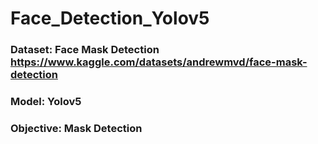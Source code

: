 # Face_Detection_Yolov5
### Dataset: Face Mask Detection https://www.kaggle.com/datasets/andrewmvd/face-mask-detection
### Model: Yolov5
### Objective: Mask Detection
